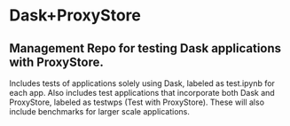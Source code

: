 # Dask+ProxyStore

## Management Repo for testing Dask applications with ProxyStore.

Includes tests of applications solely using Dask, labeled as test.ipynb for each app. Also includes test applications that incorporate both
Dask and ProxyStore, labeled as testwps (Test with ProxyStore). These will also include benchmarks for larger scale applications.
